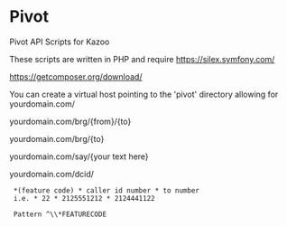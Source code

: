 # Pivot
Pivot API Scripts for Kazoo

These scripts are written in PHP and require https://silex.symfony.com/

https://getcomposer.org/download/

You can create a virtual host pointing to the 'pivot' directory allowing for yourdomain.com/

yourdomain.com/brg/{from}/{to}

yourdomain.com/brg/{to}

yourdomain.com/say/{your text here}

yourdomain.com/dcid/

     *(feature code) * caller id number * to number
     i.e. * 22 * 2125551212 * 2124441122
     
     Pattern ^\\*FEATURECODE
